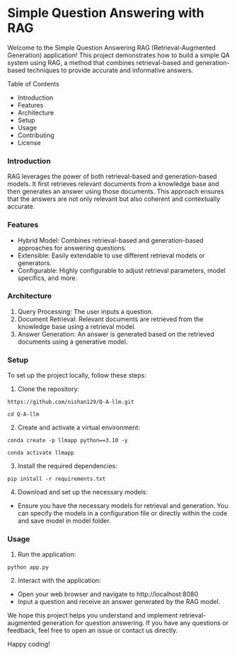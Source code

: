 # Simple Question Answering with RAG
Welcome to the Simple Question Answering RAG (Retrieval-Augmented Generation) application! This project demonstrates how to build a simple QA system using RAG, a method that combines retrieval-based and generation-based techniques to provide accurate and informative answers.

Table of Contents
* Introduction
* Features
* Architecture
* Setup
* Usage
* Contributing
* License

### Introduction
RAG leverages the power of both retrieval-based and generation-based models. It first retrieves relevant documents from a knowledge base and then generates an answer using those documents. This approach ensures that the answers are not only relevant but also coherent and contextually accurate.

### Features
* Hybrid Model: Combines retrieval-based and generation-based approaches for answering questions.
* Extensible: Easily extendable to use different retrieval models or generators.
* Configurable: Highly configurable to adjust retrieval parameters, model specifics, and more.

### Architecture
1. Query Processing: The user inputs a question.
2. Document Retrieval: Relevant documents are retrieved from the knowledge base using a retrieval model.
3. Answer Generation: An answer is generated based on the retrieved documents using a generative model.

### Setup
To set up the project locally, follow these steps:
1. Clone the repository:

```
https://github.com/nishan129/Q-A-llm.git
```

```
cd Q-A-llm
```

2. Create and activate a virtual environment:

```
conda create -p llmapp python==3.10 -y
```

```
conda activate llmapp
```

3. Install the required dependencies:
```
pip install -r requirements.txt
```

4. Download and set up the necessary models:
 * Ensure you have the necessary models for retrieval and generation. You can specify the models in a configuration file or directly within the code and save model in model folder.

### Usage
1. Run the application:
```
python app.py
```
2. Interact with the application:
 * Open your web browser and navigate to http://localhost:8080
 * Input a question and receive an answer generated by the RAG model.

We hope this project helps you understand and implement retrieval-augmented generation for question answering. If you have any questions or feedback, feel free to open an issue or contact us directly.

Happy coding!
